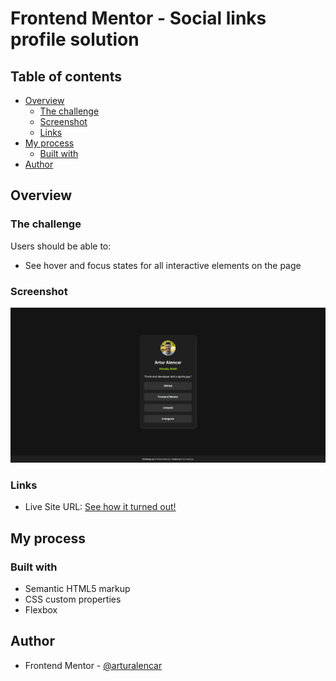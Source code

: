 # Frontend Mentor - Social links profile solution

## Table of contents

- [Overview](#overview)
  - [The challenge](#the-challenge)
  - [Screenshot](#screenshot)
  - [Links](#links)
- [My process](#my-process)
  - [Built with](#built-with)
- [Author](#author)



## Overview

### The challenge

Users should be able to:

- See hover and focus states for all interactive elements on the page

### Screenshot

![](./assets/images/social-links-profile-screenshot.png)

### Links

- Live Site URL: [See how it turned out!](https://arturalencar.github.io/social-links-profile/)

## My process

### Built with

- Semantic HTML5 markup
- CSS custom properties
- Flexbox

## Author

- Frontend Mentor - [@arturalencar](https://www.frontendmentor.io/profile/arturalencar)


